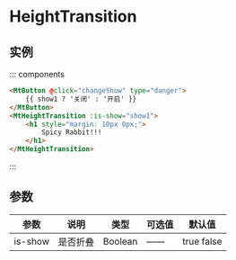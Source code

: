 # HeightTransition

## 实例

<script setup>
import { ref } from 'vue'

const show1 = ref(true)
const changeShow = () => {
    show1.value = !show1.value
}
</script>


::: components
```html
<MtButton @click="changeShow" type="danger">
    {{ show1 ? '关闭' : '开启' }}
</MtButton>
<MtHeightTransition :is-show="show1">
    <h1 style="margin: 10px 0px;">
        Spicy Rabbit!!!
    </h1>
</MtHeightTransition>
```
:::

## 参数

|参数|说明|类型|可选值|默认值|
|--|--|--|--|--|
|is-show|是否折叠|Boolean|——|true false |true|